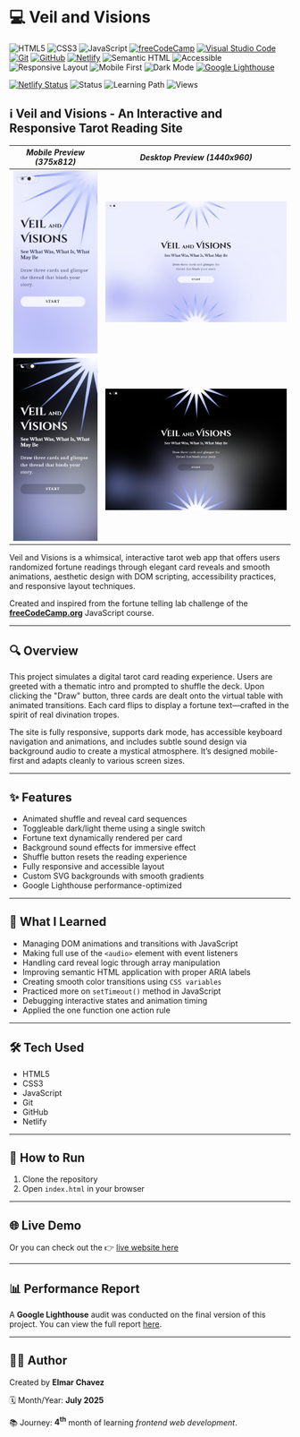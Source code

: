 # 💻 Veil and Visions

![HTML5](https://img.shields.io/badge/HTML5-E34F26?style=for-the-badge&logo=html5&logoColor=white)
![CSS3](https://img.shields.io/badge/CSS3-1572B6?style=for-the-badge&logo=css3&logoColor=white)
![JavaScript](https://img.shields.io/badge/JavaScript-F7DF1E?style=for-the-badge&logo=javascript&logoColor=black)
[![freeCodeCamp](https://img.shields.io/badge/freeCodeCamp-27273D?style=for-the-badge&logo=freecodecamp&logoColor=white)](https://www.freecodecamp.org/)
[![Visual Studio Code](https://img.shields.io/badge/VS%20Code-007ACC?style=for-the-badge&logo=visual-studio-code&logoColor=white)](https://code.visualstudio.com/)
[![Git](https://img.shields.io/badge/Git-F05032?style=for-the-badge&logo=git&logoColor=white)](https://git-scm.com/)
[![GitHub](https://img.shields.io/badge/GitHub-181717?style=for-the-badge&logo=github&logoColor=white)](https://github.com/)
[![Netlify](https://img.shields.io/badge/Netlify-00C7B7?style=for-the-badge&logo=netlify&logoColor=white)](https://www.netlify.com/)
![Semantic HTML](https://img.shields.io/badge/Semantic%20HTML-ff9800?style=for-the-badge)
![Accessible](https://img.shields.io/badge/Accessibility-A11Y-0052cc?style=for-the-badge)
![Responsive Layout](https://img.shields.io/badge/Responsive%20Layout-Full%20Support-blue?style=for-the-badge)
![Mobile First](https://img.shields.io/badge/Mobile--First-Design-orange?style=for-the-badge)
![Dark Mode](https://img.shields.io/badge/Dark--Mode-Available-111?style=for-the-badge&logo=halfbrickstudios&logoColor=white)
[![Google Lighthouse](https://img.shields.io/badge/Lighthouse-Audit-00B0FF?style=for-the-badge&logo=lighthouse&logoColor=white)](./assets/downloads/lighthouse-performance-report.pdf)

[![Netlify Status](https://api.netlify.com/api/v1/badges/d83d5e12-cc33-47a9-bcb1-cca64fae5077/deploy-status)](https://veil-and-visions-fcc-jiro.netlify.app/)
![Status](https://img.shields.io/badge/status-complete-brightgreen)
![Learning Path](https://img.shields.io/badge/learning%20path-month%204-blue)
![Views](https://visitor-badge.laobi.icu/badge?page_id=CodingWithJiro.freecodecamp-js-fortune-teller&left_text=repo%20views)

## ℹ️ Veil and Visions - An Interactive and Responsive Tarot Reading Site

| _Mobile Preview (375x812)_                                   | _Desktop Preview (1440x960)_                                    |
| ------------------------------------------------------------ | --------------------------------------------------------------- |
| ![Mobile](./assets/img/site-preview-mobile_375x812.png)      | ![Desktop](./assets/img/site-preview-desktop_1440x960.png)      |
| ![Mobile](./assets/img/site-preview-mobile-dark_375x812.png) | ![Desktop](./assets/img/site-preview-desktop-dark_1440x960.png) |

Veil and Visions is a whimsical, interactive tarot web app that offers users randomized fortune readings through elegant card reveals and smooth animations, aesthetic design with DOM scripting, accessibility practices, and responsive layout techniques.

Created and inspired from the fortune telling lab challenge of the [**freeCodeCamp.org**](https://www.freecodecamp.org/learn/full-stack-developer/) JavaScript course.

---

## 🔍 Overview

This project simulates a digital tarot card reading experience. Users are greeted with a thematic intro and prompted to shuffle the deck. Upon clicking the "Draw" button, three cards are dealt onto the virtual table with animated transitions. Each card flips to display a fortune text—crafted in the spirit of real divination tropes.

The site is fully responsive, supports dark mode, has accessible keyboard navigation and animations, and includes subtle sound design via background audio to create a mystical atmosphere. It’s designed mobile-first and adapts cleanly to various screen sizes.

---

## ✨ Features

- Animated shuffle and reveal card sequences
- Toggleable dark/light theme using a single switch
- Fortune text dynamically rendered per card
- Background sound effects for immersive effect
- Shuffle button resets the reading experience
- Fully responsive and accessible layout
- Custom SVG backgrounds with smooth gradients
- Google Lighthouse performance-optimized

---

## 🧠 What I Learned

- Managing DOM animations and transitions with JavaScript
- Making full use of the `<audio>` element with event listeners
- Handling card reveal logic through array manipulation
- Improving semantic HTML application with proper ARIA labels
- Creating smooth color transitions using `CSS variables`
- Practiced more on `setTimeout()` method in JavaScript
- Debugging interactive states and animation timing
- Applied the one function one action rule

---

## 🛠️ Tech Used

- HTML5
- CSS3
- JavaScript
- Git
- GitHub
- Netlify

---

## 🚀 How to Run

1. Clone the repository
2. Open `index.html` in your browser

---

## 🌐 Live Demo

Or you can check out the 👉 [live website here](https://veil-and-visions-fcc-jiro.netlify.app/)

---

## 📊 Performance Report

A **Google Lighthouse** audit was conducted on the final version of this project. You can view the full report [here](./assets/downloads/lighthouse-performance-report.pdf).

---

## 🧑‍💻 Author

Created by **Elmar Chavez**

🗓️ Month/Year: **July 2025**

📚 Journey: **4<sup>th</sup>** month of learning _frontend web development_.
